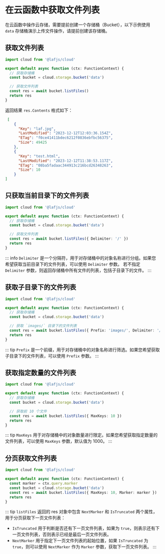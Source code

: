
# 在云函数中获取文件列表

在云函数中操作云存储，需要提前创建一个存储桶（Bucket），以下示例使用 `data` 存储桶演示上传文件操作，请提前创建该存储桶。

## 获取文件列表

```ts
import cloud from '@lafjs/cloud'

export default async function (ctx: FunctionContext) {
  // 获取存储桶
  const bucket = cloud.storage.bucket('data')

  // 获取文件列表
  const res = await bucket.listFiles()
  return res
}
```

返回结果 `res.Contents` 格式如下：

```json
 [
    {
      "Key": "laf.jpg",
      "LastModified": "2023-12-12T12:03:36.154Z",
      "ETag": "f0ce41411bdec6212f0836ebfbc56375",
      "Size": 49425
    },
    {
      "Key": "test.html",
      "LastModified": "2023-12-12T11:38:53.117Z",
      "ETag": "08ba5fadaac344913c216bcd26348263",
      "Size": 10
    }
]
```


## 只获取当前目录下的文件列表
  
```ts
import cloud from '@lafjs/cloud'

export default async function (ctx: FunctionContext) {
  // 获取存储桶
  const bucket = cloud.storage.bucket('data')

  // 获取文件列表
  const res = await bucket.listFiles({ Delimiter: '/' })
  return res
}
```

::: info
`Delimiter` 是一个分隔符，用于对存储桶中的对象名称进行分组。如果您希望获取当前目录下的文件列表，可以使用 `Delimiter` 参数。
若不指定 `Delimiter` 参数，则返回存储桶中所有文件的列表，包括子目录下的文件。
:::


## 获取子目录下的文件列表


```ts
import cloud from '@lafjs/cloud'

export default async function (ctx: FunctionContext) {
  // 获取存储桶
  const bucket = cloud.storage.bucket('data')

  // 获取 `images/` 目录下的文件列表
  const res = await bucket.listFiles({ Prefix: 'images/', Delimiter: '/' })
  return res
}
```

::: tip
`Prefix` 是一个前缀，用于对存储桶中的对象名称进行筛选。如果您希望获取子目录下的文件列表，可以使用 `Prefix` 参数。
:::


## 获取指定数量的文件列表

```ts
import cloud from '@lafjs/cloud'

export default async function (ctx: FunctionContext) {
  // 获取存储桶
  const bucket = cloud.storage.bucket('data')

  // 获取前 10 个文件
  const res = await bucket.listFiles({ MaxKeys: 10 })
  return res
}
```

::: tip
`MaxKeys` 用于对存储桶中的对象数量进行限定。如果您希望获取指定数量的文件列表，可以使用 `MaxKeys` 参数，默认值为 1000。
:::

## 分页获取文件列表

```ts
import cloud from '@lafjs/cloud'

export default async function (ctx: FunctionContext) {
  const marker = ctx.query.marker
  const bucket = cloud.storage.bucket('data')
  const res = await bucket.listFiles({ MaxKeys: 10, Marker: marker })
  return res
}
```

::: tip
`listFiles` 返回的 res 对象中包含 `NextMarker` 和 `IsTruncated` 两个属性，用于分页获取下一页文件列表：

- `IsTruncated` 用于判断是否还有下一页文件列表，如果为 `true`，则表示还有下一页文件列表，否则表示已经是最后一页文件列表。
- `NextMarker` 用于指定下一页文件列表的起始位置，如果 `IsTruncated` 为 `true`，则可以使用 `NextMarker` 作为 `Marker` 参数，获取下一页文件列表。
:::